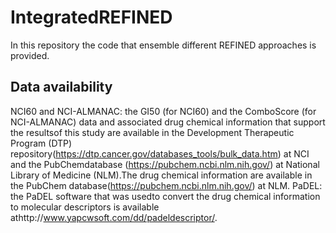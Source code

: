 # IntegratedREFINED
In this repository the code that ensemble different REFINED approaches is provided.

## Data availability

NCI60 and NCI-ALMANAC: the GI50 (for NCI60) and the ComboScore (for NCI-ALMANAC) data and associated drug chemical information that support the resultsof this study are available in the Development Therapeutic Program (DTP) repository(https://dtp.cancer.gov/databases_tools/bulk_data.htm) at NCI and the PubChemdatabase (https://pubchem.ncbi.nlm.nih.gov/) at National Library of Medicine (NLM).The drug chemical information are available in the PubChem database(https://pubchem.ncbi.nlm.nih.gov/) at NLM. PaDEL: the PaDEL software that was usedto convert the drug chemical information to molecular descriptors is available athttp://www.yapcwsoft.com/dd/padeldescriptor/.
